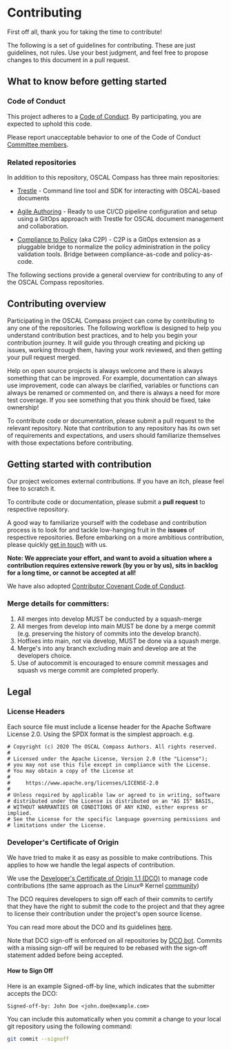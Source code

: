 # Contributing

First off all, thank you for taking the time to contribute!

The following is a set of guidelines for contributing. These are just guidelines, not rules. Use your best judgment, and feel free to propose changes to this document in a pull request.

## What to know before getting started

### Code of Conduct

This project adheres to a [Code of Conduct](./CODE_OF_CONDUCT.md). By participating, you are expected to uphold this code.

Please report unacceptable behavior to one of the Code of Conduct [Committee members](./MAINTAINERS.md).

### Related repositories

In addition to this repository, OSCAL Compass has three main repositories:


* [Trestle](https://github.com/oscal-compass/compliance-trestle) - Command line tool and SDK for interacting with OSCAL-based documents

* [Agile Authoring](https://github.com/oscal-compass/compliance-trestle-agile-authoring) - Ready to use CI/CD pipeline configuration and setup using a GitOps approach with Trestle for OSCAL document management and collaboration.

* [Compliance to Policy](https://github.com/oscal-compass/compliance-to-policy) (aka C2P) - C2P is a GitOps extension as a pluggable bridge to normalize the policy administration in the policy validation tools. Bridge between compliance-as-code and policy-as-code.

The following sections provide a general overview for contributing to any of the OSCAL Compass repositories.

## Contributing overview

Participating in the OSCAL Compass project can come by contributing to any one of the repositories. The following workflow is designed to help you understand contribution best practices, and to help you begin your contribution journey. It will guide you through creating and picking up issues, working through them, having your work reviewed, and then getting your pull request merged.

Help on open source projects is always welcome and there is always something that can be improved. For example, documentation can always use improvement, code can always be clarified, variables or functions can always be renamed or commented on, and there is always a need for more test coverage. If you see something that you think should be fixed, take ownership!

To contribute code or documentation, please submit a pull request to the relevant repository. Note that contribution to any repository has its own set of requirements and expectations, and users should familiarize themselves with those expectations before contributing.

## Getting started with contribution

Our project welcomes external contributions. If you have an itch, please feel
free to scratch it.

To contribute code or documentation, please submit a **pull request** to respective repository.

A good way to familiarize yourself with the codebase and contribution process is
to look for and tackle low-hanging fruit in the **issues** of respective repositories.
Before embarking on a more ambitious contribution, please quickly [get in touch](MAINTAINERS.md) with us.

**Note: We appreciate your effort, and want to avoid a situation where a contribution
requires extensive rework (by you or by us), sits in backlog for a long time, or
cannot be accepted at all!**

We have also adopted [Contributor Covenant Code of Conduct](CODE_OF_CONDUCT.md).

### Merge details for committers:

1. All merges into develop MUST be conducted by a squash-merge
1. All merges from develop into main MUST be done by a merge commit (e.g. preserving the history of commits into the develop branch).
1. Hotfixes into main, not via develop, MUST be done via a squash merge.
1. Merge's into any branch excluding main and develop are at the developers choice.
1. Use of autocommit is encouraged to ensure commit messages and squash vs merge commit are completed properly.

## Legal

### License Headers

Each source file must include a license header for the Apache
Software License 2.0. Using the SPDX format is the simplest approach.
e.g.

```text
# Copyright (c) 2020 The OSCAL Compass Authors. All rights reserved.
#
# Licensed under the Apache License, Version 2.0 (the "License");
# you may not use this file except in compliance with the License.
# You may obtain a copy of the License at
#
#     https://www.apache.org/licenses/LICENSE-2.0
#
# Unless required by applicable law or agreed to in writing, software
# distributed under the License is distributed on an "AS IS" BASIS,
# WITHOUT WARRANTIES OR CONDITIONS OF ANY KIND, either express or implied.
# See the License for the specific language governing permissions and
# limitations under the License.
```

### Developer's Certificate of Origin

We have tried to make it as easy as possible to make contributions. This applies to how we handle the legal aspects of contribution. 

We use the [Developer's Certificate of Origin 1.1 (DCO)](https://developercertificate.org/) to manage code contributions (the same approach as the Linux® Kernel [community](https://elinux.org/Developer_Certificate_Of_Origin))

The DCO requires developers to sign off each of their commits to certify that they have the right to submit the code to the project and that they agree to license their contribution under the project's open source license.

You can read more about the DCO and its guidelines [here](https://github.com/cncf/foundation/blob/main/dco-guidelines.md).

Note that DCO sign-off is enforced on all repositories by [DCO bot](https://github.com/probot/dco). Commits with a missing sign-off will be required to be rebased with the sign-off statement added before being accepted.

#### How to Sign Off

Here is an example Signed-off-by line, which indicates that the
submitter accepts the DCO:

```text
Signed-off-by: John Doe <john.doe@example.com>
```

You can include this automatically when you commit a change to your
local git repository using the following command:

```bash
git commit --signoff
```